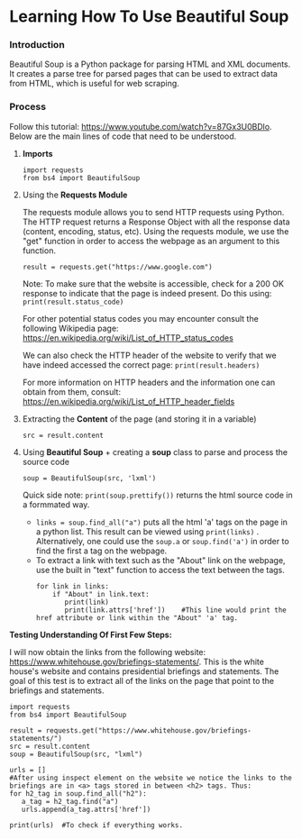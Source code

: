 # Learning How To Use Beautiful Soup

### Introduction

Beautiful Soup is a Python package for parsing HTML and XML documents. It creates a parse tree for parsed pages that can be used to extract data from HTML, which is useful for web scraping.

### Process

Follow this tutorial: https://www.youtube.com/watch?v=87Gx3U0BDlo. Below are the main lines of code that need to be understood.

1. **Imports**

   ```
   import requests  
   from bs4 import BeautifulSoup  
   ```

2. Using the **Requests Module**

   The requests module allows you to send HTTP requests using Python. The HTTP request returns a Response Object with all the response data (content, encoding,     status, etc). Using the requests module, we use the "get" function in order to access the webpage as an argument to this function.

   ```
   result = requests.get("https://www.google.com")
   ```
   
   Note: To make sure that the website is accessible, check for a 200 OK response to indicate that the page is indeed present. Do this using: ``` print(result.status_code) ```
   
   For other potential status codes you may encounter consult the following
   Wikipedia page: https://en.wikipedia.org/wiki/List_of_HTTP_status_codes
   
   We can also check the HTTP header of the website to verify that we have 
   indeed accessed the correct page: ```print(result.headers)```
   
   For more information on HTTP headers and the information one can obtain from them,
   consult: https://en.wikipedia.org/wiki/List_of_HTTP_header_fields
   
   
3. Extracting the **Content** of the page (and storing it in a variable)

   ```src = result.content```
 
4. Using **Beautiful Soup** + creating a **soup** class to parse and process the source code

   ```soup = BeautifulSoup(src, 'lxml')```
   
   Quick side note: ```print(soup.prettify())``` returns the html source code in a formmated way.

   * ```links = soup.find_all("a")``` puts all the html 'a' tags on the page in a python list. This result can be viewed using ```print(links)``` . Alternatively, one could use the ```soup.a``` or ```soup.find('a')``` in order to find the first a tag on the webpage.
   * To extract a link with text such as the "About" link on the webpage, use the built in "text" function to access the text between the <a> </a> tags.
     ```
     for link in links:
         if "About" in link.text:
            print(link)
            print(link.attrs['href'])    #This line would print the href attribute or link within the "About" 'a' tag.
     ```

**Testing Understanding Of First Few Steps:**

I will now obtain the links from the following website: https://www.whitehouse.gov/briefings-statements/. This is the white house's website and contains presidential briefings and statements. The goal of this test is to extract all of the links on the page that point to the briefings and statements. 

```
import requests
from bs4 import BeautifulSoup

result = requests.get("https://www.whitehouse.gov/briefings-statements/")
src = result.content
soup = BeautifulSoup(src, "lxml")

urls = []
#After using inspect element on the website we notice the links to the briefings are in <a> tags stored in between <h2> tags. Thus:
for h2_tag in soup.find_all("h2"):
   a_tag = h2_tag.find("a")
   urls.append(a_tag.attrs['href'])
   
print(urls)  #To check if everything works.
```




